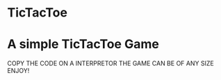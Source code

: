 # TicTacToe
# A simple TicTacToe Game
COPY THE CODE ON A INTERPRETOR
THE GAME CAN BE OF ANY SIZE 
ENJOY!
